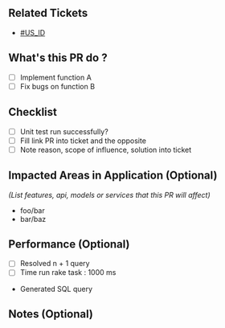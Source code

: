## Related Tickets

- [#US_ID](https://trello.com/c/Trello_ID)

## What's this PR do ?

- [ ] Implement function A
- [ ] Fix bugs on function B

## Checklist

- [ ] Unit test run successfully?
- [ ] Fill link PR into ticket and the opposite
- [ ] Note reason, scope of influence, solution into ticket

## Impacted Areas in Application  (Optional)
*(List features, api, models or services that this PR will affect)*

- foo/bar
- bar/baz

## Performance  (Optional)
- [ ] Resolved n + 1 query
- [ ] Time run rake task : 1000 ms
- Generated SQL query


## Notes (Optional)
